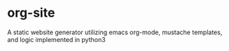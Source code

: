 # org-site
A static website generator utilizing emacs org-mode, mustache templates, and logic implemented in python3
